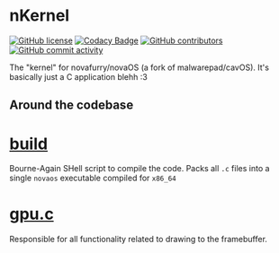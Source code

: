 # nKernel
[![GitHub license](https://img.shields.io/github/license/novafurry/nKernel)](https://github.com/novafurry/nKernel/blob/master/LICENSE)
[![Codacy Badge](https://app.codacy.com/project/badge/Grade/e78ad48f394f46d1bb98f1942c7e1f21)]()
[![GitHub contributors](https://img.shields.io/github/contributors/novafurry/nKernel)](https://github.com/novafurry/nKernel/graphs/contributors)
[![GitHub commit activity](https://img.shields.io/github/commit-activity/m/novafurry/nKernel)](https://github.com/novafurry/nKernel/commits)

The "kernel" for novafurry/novaOS (a fork of malwarepad/cavOS). It's basically just a C application blehh :3
## Around the codebase
# [build](build)
Bourne-Again SHell script to compile the code. Packs all `.c` files into a single `novaos` executable compiled for `x86_64`
# [gpu.c](gpu.c)
Responsible for all functionality related to drawing to the framebuffer.
